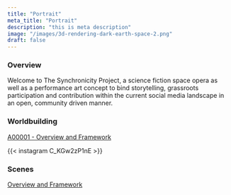 ```yaml
---
title: "Portrait"
meta_title: "Portrait"
description: "this is meta description"
image: "/images/3d-rendering-dark-earth-space-2.png"
draft: false
---
```


### Overview

Welcome to The Synchronicity Project, a science fiction space opera as well as a performance art concept to bind storytelling, grassroots participation and contribution within the current social media landscape in an open, community driven manner.




### Worldbuilding

[A00001 - Overview and Framework](https://docs.google.com/document/d/117XgpbAxGJjziC5y0CT98ZtnVZLxN3MQ7futAhaC7X0/edit?usp=share_link)

{{< instagram C_KGw2zP1nE >}}

### Scenes


[Overview and Framework](https://docs.google.com/document/d/117XgpbAxGJjziC5y0CT98ZtnVZLxN3MQ7futAhaC7X0/edit?usp=share_link)

